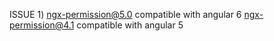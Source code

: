 ISSUE 1) ngx-permission@5.0 compatible with angular 6
         ngx-permission@4.1 compatible with angular 5
         
